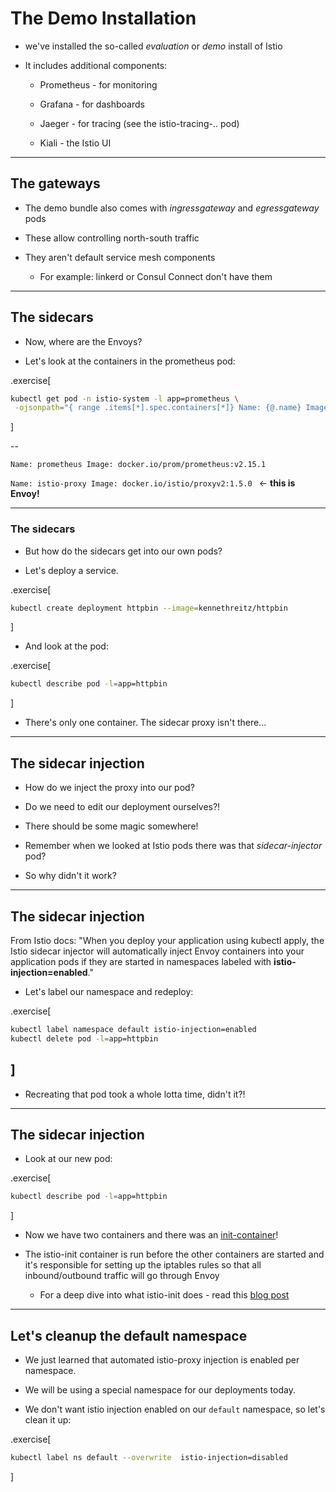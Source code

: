 # The Demo Installation

- we've installed the so-called _evaluation_ or _demo_ install of Istio

- It includes additional components:

  - Prometheus - for monitoring

  - Grafana - for dashboards

  - Jaeger - for tracing (see the istio-tracing-.. pod)

  - Kiali - the Istio UI 

---
## The gateways

- The demo bundle also comes with *ingressgateway* and *egressgateway* pods

- These allow controlling north-south traffic

- They aren't default service mesh components

  - For example: linkerd or Consul Connect don't have them


---
## The sidecars

- Now, where are the Envoys?

- Let's look at the containers in the prometheus pod:

.exercise[
```bash
kubectl get pod -n istio-system -l app=prometheus \
 -ojsonpath="{ range .items[*].spec.containers[*]} Name: {@.name} Image: {@.image} ;{ end }" |  tr ";" "\n"
```
]

--

`Name: prometheus Image: docker.io/prom/prometheus:v2.15.1`

`Name: istio-proxy Image: docker.io/istio/proxyv2:1.5.0 `   <- **this is Envoy!**


---

### The sidecars

- But how do the sidecars get into our own pods?

- Let's deploy a service.

.exercise[
```bash
kubectl create deployment httpbin --image=kennethreitz/httpbin
```
]

- And look at the pod: 

.exercise[
```bash
kubectl describe pod -l=app=httpbin
```
]

- There's only one container. The sidecar proxy isn't there...

---

## The sidecar injection

- How do we inject the proxy into our pod?

- Do we need to edit our deployment ourselves?!

- There should be some magic somewhere!

- Remember when we looked at Istio pods there was that *sidecar-injector* pod?

- So why didn't it work?

---

## The sidecar injection

From Istio docs:
"When you deploy your application using kubectl apply, the Istio sidecar injector will automatically inject Envoy containers into your application pods if they are started in namespaces labeled with **istio-injection=enabled**."

- Let's label our namespace and redeploy:

.exercise[
```bash
kubectl label namespace default istio-injection=enabled
kubectl delete pod -l=app=httpbin
```
]
--

- Recreating that pod took a whole lotta time, didn't it?!

---

## The sidecar injection

- Look at our new pod:

.exercise[
```bash
kubectl describe pod -l=app=httpbin
```
]

- Now we have two containers and there was an [init-container](https://kubernetes.io/docs/concepts/workloads/pods/init-containers/)!

- The istio-init container is run before the other containers are started and it's responsible for setting up the iptables rules so that all inbound/outbound traffic will go through Envoy

  - For a deep dive into what istio-init does - read this [blog post](https://medium.com/faun/understanding-how-envoy-sidecar-intercept-and-route-traffic-in-istio-service-mesh-20fea2a78833)

---

## Let's cleanup the default namespace

- We just learned that automated istio-proxy injection is enabled per namespace.

- We will be using a special namespace for our deployments today.

- We don't want istio injection enabled on our `default` namespace, so let's clean it up:

.exercise[
```bash
kubectl label ns default --overwrite  istio-injection=disabled
```
]

